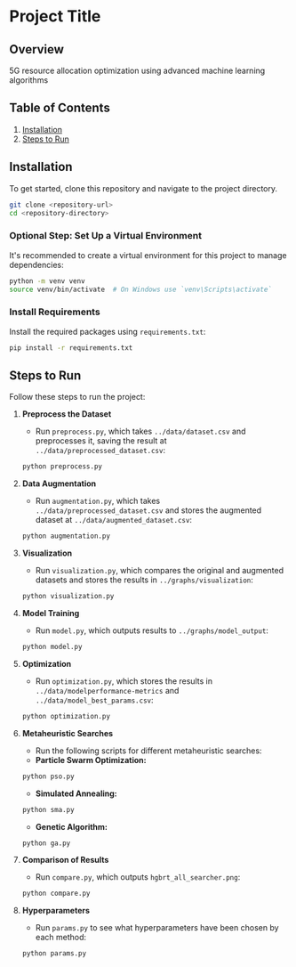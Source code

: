 # Project Title

## Overview

5G resource allocation optimization using advanced machine learning algorithms

## Table of Contents

1. [Installation](#installation)
2. [Steps to Run](#steps-to-run)


## Installation

To get started, clone this repository and navigate to the project directory.

```bash
git clone <repository-url>
cd <repository-directory>
```

### Optional Step: Set Up a Virtual Environment

It's recommended to create a virtual environment for this project to manage dependencies:

```bash
python -m venv venv
source venv/bin/activate  # On Windows use `venv\Scripts\activate`
```

### Install Requirements

Install the required packages using `requirements.txt`:

```bash
pip install -r requirements.txt
```

## Steps to Run

Follow these steps to run the project:

1. **Preprocess the Dataset**
   - Run `preprocess.py`, which takes `../data/dataset.csv` and preprocesses it, saving the result at `../data/preprocessed_dataset.csv`:

   ```bash
   python preprocess.py
   ```

2. **Data Augmentation**
   - Run `augmentation.py`, which takes `../data/preprocessed_dataset.csv` and stores the augmented dataset at `../data/augmented_dataset.csv`:

   ```bash
   python augmentation.py
   ```

3. **Visualization**
   - Run `visualization.py`, which compares the original and augmented datasets and stores the results in `../graphs/visualization`:

   ```bash
   python visualization.py
   ```

4. **Model Training**
   - Run `model.py`, which outputs results to `../graphs/model_output`:

   ```bash
   python model.py
   ```

5. **Optimization**
   - Run `optimization.py`, which stores the results in `../data/modelperformance-metrics` and `../data/model_best_params.csv`:

   ```bash
   python optimization.py
   ```

6. **Metaheuristic Searches**
   - Run the following scripts for different metaheuristic searches:
   - **Particle Swarm Optimization:**
   ```bash
   python pso.py
   ```
   - **Simulated Annealing:**
   ```bash
   python sma.py
   ```
   - **Genetic Algorithm:**
   ```bash
   python ga.py
   ```

7. **Comparison of Results**
   - Run `compare.py`, which outputs `hgbrt_all_searcher.png`:

   ```bash
   python compare.py
   ```

8. **Hyperparameters**
   - Run `params.py` to see what hyperparameters have been chosen by each method:

   ```bash
   python params.py
   ```


